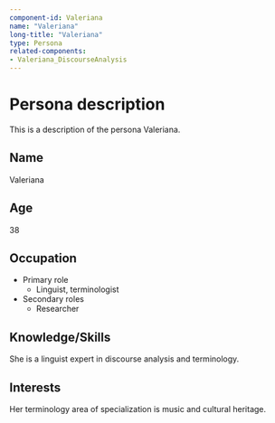 ```yaml
---
component-id: Valeriana
name: "Valeriana"
long-title: "Valeriana"
type: Persona
related-components:
- Valeriana_DiscourseAnalysis
---
```


# Persona description

This is a description of the persona Valeriana.

## Name
Valeriana 

## Age
38

## Occupation
- Primary role
  - Linguist, terminologist
- Secondary roles
  - Researcher

## Knowledge/Skills
She is a linguist expert in discourse analysis and terminology.

## Interests
Her terminology area of specialization is music and cultural heritage.

